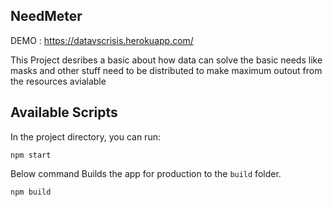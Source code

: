 ## NeedMeter

DEMO : https://datavscrisis.herokuapp.com/

This Project desribes a basic about how data can solve the basic needs like masks and other stuff need to be distributed to make maximum outout from the resources avialable

## Available Scripts

In the project directory, you can run:

```
npm start
```

Below command Builds the app for production to the `build` folder.<br />

```
npm build
```
